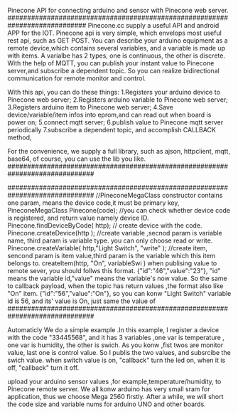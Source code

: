 Pinecone API for connecting arduino and sensor with Pinecone web server.
############################################################################
Pinecone.cc supply a useful API and android APP for the IOT.
Pinecone api is very simple, which envelops most useful rest api, such as GET POST.
You can describe  your arduino equipment as a remote device,which contains several variables, and a variable is 
made up with items. A varialbe has 2 types, one is continuous, the other is discrete.
With the help of MQTT, you can publish your instant value to Pinecone server,and subscribe a dependent topic. So 
you can realize bidirectional communication for remote monitor and control.

With this api, you can do these things:
1.Registers your arduino device to Pinecone web server;
2.Registers arduino variable to Pinecone web server;
3.Registers arduino item to Pinecone web server;
4.Save device/variable/item infos into eprom,and can read out when board is power on;
5.connect mqtt server;
6.publish value to Pinecone mqtt server periodically
7.subscribe a dependent topic, and accomplish CALLBACK method,

For the convenience, we supply a full library, such as ajson, httpclient, mqtt, base64,
of course, you can use the lib you like.
##############################################################################




##############################################################################
//PineconeMegaClass constructor contains one param, means the device code,it must be primary key, 
PineconeMegaClass Pinecone(code);
//you can check whether device code is registered, and return value namely device ID.
Pinecone.findDeviceByCode( http);
// create device with the code.
Pinecone.createDevice(http );
//create variable ,secnod param is variable name, third param is variable type. you can only choose read or write.
Pinecone.createVariable( http,"Light Switch", "write" );
//create item, sencond param is item value,third param is the variable which this item belongs to.
createItem(http, "On", variableSwi )
when publising value to remote sever, you should follws this format. 
{"id":"46","value":"23"}, "id" means the variable id,"value" means the variable's now value.
So the same to callback payload, when the topic has return values ,the format also like "On" item.
{"id":"56","value":"On"}, so you can konw "Light Switch" variable id is 56, and its' value is On, just same the value of 
##############################################################################


Automaticly
We do a simple example .In this example, I register a device with the code "33445568", and it has 3 variables ,one var is 
temperature , one var is humidity, the other is swich. As you konw ,fist twos are monitor value, last one is control value.
So I publis the two values, and subsrcibe the swich value. when switch value is on, "callback" turn the led on, when it is off, "callback" 
turn it off.

upload your arduino sensor values ,for example,temperature/humidity, to Pinecone remote server.
We all konw arduino has very small sram for application, thus we choose Mega 2560 firstly.
After a while, we will short the code size and variable nums for arduino UNO and other boards.